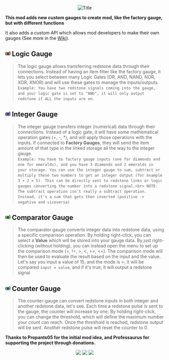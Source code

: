 <p align="center">
  <img src="https://raw.githubusercontent.com/LIUKRAST/CreateExtraGauges/refs/heads/master/page/title.png"  alt="Title"/>
</p>

**This mod adds new custom gauges to create mod, like the factory gauge, but with different functions**

It also adds a custom API which allows mod developers to make their own gauges
(See more in the [Wiki](https://github.com/LIUKRAST/CreateExtraGauges/wiki)).

## ![Logic Gauge](page/logic_gauge.png) Logic Gauge
> The logic gauge allows transferring redstone data through their connections.
> Instead of having an item filter like the factory gauge,
> it lets you select between many Logic Gates (OR, AND, NAND, NOR, XOR, XNOR)
> and will use these gates to manage the inputs/outputs.<br>
> `Example: You have two redstone signals coming into the gauge, and your logic gate is set to "AND",
> it will only output redstone if ALL the inputs are on.`

## ![Integer Gauge](page/integer_gauge.png) Integer Gauge
> The integer gauge transfers integer (numerical) data through their connections.
> Instead of a logic gate, it will have some mathematical operation gates (+, -, *),
> and will apply those operations with the inputs.
> If connected to **Factory Gauges**,
> they will send the item amount of that type in the linked storage all the way to the integer gauge.<br>
> `Example: You have to factory gauge inputs (one for diamonds and one for emeralds), and you have 3 diamonds and 2 emeralds in your storage.
> You can use the integer gauge to sum, subtract or multiply these two numbers to get an integer output (for example 3 + 2 = 5). This can be directly sent to redstone links or logic gauges converting the number into a redstone signal.<br>
> NOTE: The subtract operation isn't really a subtract operation. Instead, it's a sum that gets then inverted (positive -> negative and viceversa)`

## ![Comparator Gauge](page/comparator_gauge.png) Comparator Gauge
> The comparator gauge converts integer data into redstone data, using a specific comparison operation.
> By holding right-click, you can select a **Value** which will be stored into your gauge data.
> By just right-clicking (without holding),
> you can instead open the menu to set up the comparison mode (=, !=, >, <, >=, <=).
> The comparison mode will then be used to evaluate the result based on the input and the value.
> Let's say you input a value of 15, and the mode is =, it will be compared `input = value`, and if it's true,
> it will output a redstone signal

## ![Counter Gauge](page/counter_gauge.png) Counter Gauge
> The counter-gauge can convert redstone inputs in both integer and another redstone data,
> let's see.
> Each time a redstone pulse is sent to the gauge, the counter will increase by one.
> By holding right-click, you can change the threshold,
> which will define the maximum number your count can reach.
> Once the threshold is reached, redstone output will be sent.
> Another redstone pulse will reset the counter to 0.


**Thanks to Propants05 for the initial mod idea, and Professaurus for supporting the project through donations.**
<p align="center">
<a href="https://discord.gg/pvn8zg9bNY"><img src="http://play.liukrast.net/discord.png" onmouseover="this.src='http://play.liukrast.net/discord_hovered.png'" onmouseout="this.src='http://play.liukrast.net/discord.png'" width="160" style="image-rendering: pixelated"/></a>
<a href="https://github.com/Creators-of-Create/Create/issues"><img src="http://play.liukrast.net/modrinth.png" onmouseover="this.src='http://play.liukrast.net/modrinth_hovered.png'" onmouseout="this.src='http://play.liukrast.net/modrinth.png'" width="160" style="image-rendering: pixelated"/></a>
<a href="https://www.youtube.com/channel/UCrKV2QTuyGcv4E3eSJpBiYA/playlists"><img src="http://play.liukrast.net/curseforge.png" onmouseover="this.src='http://play.liukrast.net/curseforge_hovered.png'" onmouseout="this.src='http://play.liukrast.net/curseforge.png'" width="160" style="image-rendering: pixelated"/></a>
</p>
